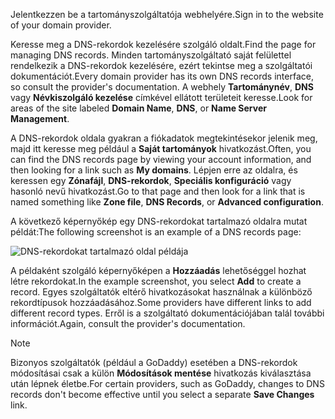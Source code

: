 <span data-ttu-id="d4253-101">Jelentkezzen be a tartományszolgáltatója webhelyére.</span><span class="sxs-lookup"><span data-stu-id="d4253-101">Sign in to the website of your domain provider.</span></span>

<span data-ttu-id="d4253-102">Keresse meg a DNS-rekordok kezelésére szolgáló oldalt.</span><span class="sxs-lookup"><span data-stu-id="d4253-102">Find the page for managing DNS records.</span></span> <span data-ttu-id="d4253-103">Minden tartományszolgáltató saját felülettel rendelkezik a DNS-rekordok kezelésére, ezért tekintse meg a szolgáltatói dokumentációt.</span><span class="sxs-lookup"><span data-stu-id="d4253-103">Every domain provider has its own DNS records interface, so consult the provider's documentation.</span></span> <span data-ttu-id="d4253-104">A webhely **Tartománynév**, **DNS** vagy **Névkiszolgáló kezelése** címkével ellátott területeit keresse.</span><span class="sxs-lookup"><span data-stu-id="d4253-104">Look for areas of the site labeled **Domain Name**, **DNS**, or **Name Server Management**.</span></span> 

<span data-ttu-id="d4253-105">A DNS-rekordok oldala gyakran a fiókadatok megtekintésekor jelenik meg, majd itt keresse meg például a **Saját tartományok** hivatkozást.</span><span class="sxs-lookup"><span data-stu-id="d4253-105">Often, you can find the DNS records page by viewing your account information, and then looking for a link such as **My domains**.</span></span> <span data-ttu-id="d4253-106">Lépjen erre az oldalra, és keressen egy **Zónafájl**, **DNS-rekordok**, **Speciális konfiguráció** vagy hasonló nevű hivatkozást.</span><span class="sxs-lookup"><span data-stu-id="d4253-106">Go to that page and then look for a link that is named something like **Zone file**, **DNS Records**, or **Advanced configuration**.</span></span>

<span data-ttu-id="d4253-107">A következő képernyőkép egy DNS-rekordokat tartalmazó oldalra mutat példát:</span><span class="sxs-lookup"><span data-stu-id="d4253-107">The following screenshot is an example of a DNS records page:</span></span>

![DNS-rekordokat tartalmazó oldal példája](./media/app-service-web-access-dns-records-no-h/example-record-ui.png)

<span data-ttu-id="d4253-109">A példaként szolgáló képernyőképen a **Hozzáadás** lehetőséggel hozhat létre rekordokat.</span><span class="sxs-lookup"><span data-stu-id="d4253-109">In the example screenshot, you select **Add** to create a record.</span></span> <span data-ttu-id="d4253-110">Egyes szolgáltatók eltérő hivatkozásokat használnak a különböző rekordtípusok hozzáadásához.</span><span class="sxs-lookup"><span data-stu-id="d4253-110">Some providers have different links to add different record types.</span></span> <span data-ttu-id="d4253-111">Erről is a szolgáltató dokumentációjában talál további információt.</span><span class="sxs-lookup"><span data-stu-id="d4253-111">Again, consult the provider's documentation.</span></span>

> [!NOTE]
> <span data-ttu-id="d4253-112">Bizonyos szolgáltatók (például a GoDaddy) esetében a DNS-rekordok módosításai csak a külön **Módosítások mentése** hivatkozás kiválasztása után lépnek életbe.</span><span class="sxs-lookup"><span data-stu-id="d4253-112">For certain providers, such as GoDaddy, changes to DNS records don't become effective until you select a separate **Save Changes** link.</span></span> 

